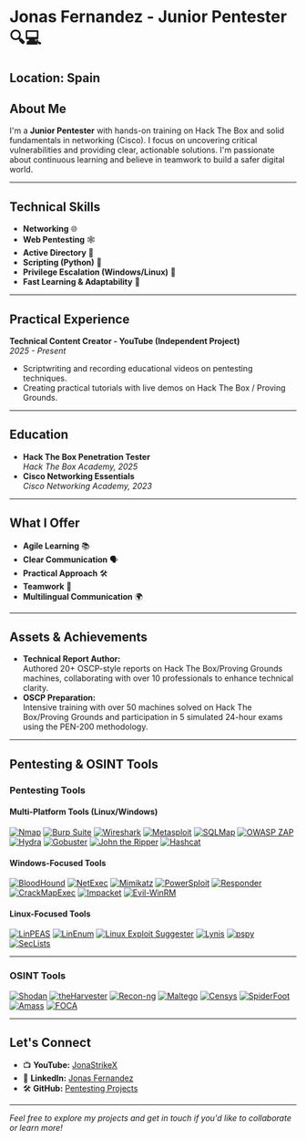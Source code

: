 # Jonas Fernandez - Junior Pentester 🔍💻

**Location:** Spain  
---

## About Me

I'm a **Junior Pentester** with hands-on training on Hack The Box and solid fundamentals in networking (Cisco). I focus on uncovering critical vulnerabilities and providing clear, actionable solutions. I'm passionate about continuous learning and believe in teamwork to build a safer digital world.

---

## Technical Skills

- **Networking** 🌐  
- **Web Pentesting** 🕸️  
- **Active Directory** 📁  
- **Scripting (Python)** 🐍  
- **Privilege Escalation (Windows/Linux)** 🔑  
- **Fast Learning & Adaptability** 🚀

---

## Practical Experience

**Technical Content Creator - YouTube (Independent Project)**  
*2025 - Present*  
- Scriptwriting and recording educational videos on pentesting techniques.  
- Creating practical tutorials with live demos on Hack The Box / Proving Grounds.

---

## Education

- **Hack The Box Penetration Tester**  
  *Hack The Box Academy, 2025*
- **Cisco Networking Essentials**  
  *Cisco Networking Academy, 2023*

---

## What I Offer

- **Agile Learning** 📚  
- **Clear Communication** 🗣️  
- **Practical Approach** 🛠️  
- **Teamwork** 🤝  
- **Multilingual Communication** 🌍

---

## Assets & Achievements

- **Technical Report Author:**  
  Authored 20+ OSCP-style reports on Hack The Box/Proving Grounds machines, collaborating with over 10 professionals to enhance technical clarity.
- **OSCP Preparation:**  
  Intensive training with over 50 machines solved on Hack The Box/Proving Grounds and participation in 5 simulated 24-hour exams using the PEN-200 methodology.

---

## Pentesting & OSINT Tools

### Pentesting Tools

#### Multi-Platform Tools (Linux/Windows)
[![Nmap](https://img.shields.io/badge/-Nmap-66CC33?style=for-the-badge&logo=nmap)](https://nmap.org)  [![Burp Suite](https://img.shields.io/badge/-Burp%20Suite-FC582C?style=for-the-badge&logo=burp-suite)](https://portswigger.net/burp)  [![Wireshark](https://img.shields.io/badge/-Wireshark-1572B6?style=for-the-badge&logo=wireshark)](https://www.wireshark.org)  [![Metasploit](https://img.shields.io/badge/-Metasploit-FF0000?style=for-the-badge&logo=metasploit)](https://www.metasploit.com)  [![SQLMap](https://img.shields.io/badge/-SQLMap-000000?style=for-the-badge&logo=sql)](http://sqlmap.org)  [![OWASP ZAP](https://img.shields.io/badge/-OWASP%20ZAP-4E9AD6?style=for-the-badge&logo=owasp-zap)](https://www.zaproxy.org)  [![Hydra](https://img.shields.io/badge/-Hydra-FFA500?style=for-the-badge)](https://github.com/vanhauser-thc/thc-hydra)  [![Gobuster](https://img.shields.io/badge/-Gobuster-4CAF50?style=for-the-badge)](https://github.com/OJ/gobuster)  [![John the Ripper](https://img.shields.io/badge/-John%20the%20Ripper-FF4500?style=for-the-badge)](https://www.openwall.com/john/)  [![Hashcat](https://img.shields.io/badge/-Hashcat-CC6699?style=for-the-badge&logo=hashcat)](https://hashcat.net/hashcat/)

#### Windows-Focused Tools
[![BloodHound](https://img.shields.io/badge/-BloodHound-FF6600?style=for-the-badge&logo=&labelColor=black)](https://github.com/BloodHoundAD/BloodHound)  [![NetExec](https://img.shields.io/badge/-NetExec-007ACC?style=for-the-badge&logo=&labelColor=white)](https://github.com/sensepost/netexec)  [![Mimikatz](https://img.shields.io/badge/-Mimikatz-FFCC00?style=for-the-badge)](https://github.com/gentilkiwi/mimikatz)  [![PowerSploit](https://img.shields.io/badge/-PowerSploit-1C9CEA?style=for-the-badge)](https://github.com/PowerShellMafia/PowerSploit)  [![Responder](https://img.shields.io/badge/-Responder-4C9AFF?style=for-the-badge)](https://github.com/SpiderLabs/Responder)  [![CrackMapExec](https://img.shields.io/badge/-CrackMapExec-CC0000?style=for-the-badge)](https://github.com/byt3bl33d3r/CrackMapExec)  [![Impacket](https://img.shields.io/badge/-Impacket-FF8C00?style=for-the-badge)](https://github.com/SecureAuthCorp/impacket)  [![Evil-WinRM](https://img.shields.io/badge/-Evil--WinRM-000000?style=for-the-badge&logo=windows&labelColor=blue)](https://github.com/Hackplayers/evil-winrm)

#### Linux-Focused Tools
[![LinPEAS](https://img.shields.io/badge/-LinPEAS-8EC063?style=for-the-badge)](https://github.com/carlospolop/PEASS-ng/tree/master/linPEAS)  [![LinEnum](https://img.shields.io/badge/-LinEnum-0088CC?style=for-the-badge)](https://github.com/rebootuser/LinEnum)  [![Linux Exploit Suggester](https://img.shields.io/badge/-Linux%20Exploit%20Suggester-CC0000?style=for-the-badge)](https://github.com/mzet-/linux-exploit-suggester)  [![Lynis](https://img.shields.io/badge/-Lynis-333333?style=for-the-badge)](https://cisofy.com/lynis/)  [![pspy](https://img.shields.io/badge/-pspy-4CAF50?style=for-the-badge)](https://github.com/DominicBreuker/pspy)  [![SecLists](https://img.shields.io/badge/-SecLists-4E9AD6?style=for-the-badge)](https://github.com/danielmiessler/SecLists)

---

### OSINT Tools

[![Shodan](https://img.shields.io/badge/-Shodan-000000?style=for-the-badge&logo=Shodan)](https://www.shodan.io)  [![theHarvester](https://img.shields.io/badge/-theHarvester-000000?style=for-the-badge)](https://github.com/laramies/theHarvester)  [![Recon-ng](https://img.shields.io/badge/-Recon--ng-000000?style=for-the-badge)](https://github.com/lanmaster53/recon-ng)  [![Maltego](https://img.shields.io/badge/-Maltego-000000?style=for-the-badge)](https://www.maltego.com)  [![Censys](https://img.shields.io/badge/-Censys-000000?style=for-the-badge)](https://censys.io)  [![SpiderFoot](https://img.shields.io/badge/-SpiderFoot-000000?style=for-the-badge&logo=spiderfoot)](https://www.spiderfoot.net)  [![Amass](https://img.shields.io/badge/-Amass-000000?style=for-the-badge)](https://github.com/OWASP/Amass)  [![FOCA](https://img.shields.io/badge/-FOCA-663399?style=for-the-badge)](https://github.com/ElevenPaths/FOCA)

---

## Let's Connect

- 📺 **YouTube:** [JonaStrikeX](https://www.youtube.com/@JonaStrikeX)  
- 🔗 **LinkedIn:** [Jonas Fernandez](https://www.linkedin.com/in/jonás-fernández-as)  
- 🛠️ **GitHub:** [Pentesting Projects](https://github.com/jonas-fernandez-as/Pentesting/tree/main)

---

*Feel free to explore my projects and get in touch if you'd like to collaborate or learn more!*
